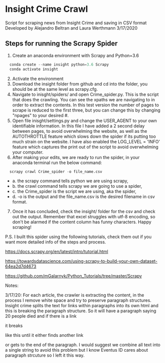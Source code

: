 # Insight Crime Crawl
Script for scraping news from Insight Crime and saving in CSV format
Developed by Alejandro Beltran and Laura Werthmann
3/17/2020

## Steps for running the Scrapy Spider

1. Create an anaconda environment with Scrapy and Python=3.6
```python
  conda create --name insight python=3.6 Scrapy
  conda activate insight
  ```
2. Activate the environment
3. Download the insight folder from github and cd into the folder, you should be at the same level as scrapy.cfg.
4. Navigate to inisght/spiders/ and open Crime_spider.py. This is the script that does the crawling. You can see the xpaths we are navigating to in order to extract the contents. In this test version the number of pages to scrape is reduced to the first three, but you can change this by changing "npages" to your desired #.
5. Open file inisght/settings.py and change the USER_AGENT to your own identifiable information. In this file I have added a 2 second delay between pages, to avoid overwhelming the website, as well as the AUTOTHROTTLE feature which slows down the spider if its putting too much strain on the website. I have also enabled the LOG_LEVEL = 'INFO' feature which captures the print out of the script to avoid overwhelming your computer.
6. After making your edits, we are ready to run the spider, in your anaconda terminal run the below command:
```python
  scrapy crawl Crime_spider -o file_name.csv
```
- a. the scrapy command tells python we are using scrapy,
- b. the crawl command tells scrapy we are going to use a spider,
- c. the Crime_spider is the script we are using, aka the spider,
- d. -o is the output and the file_name.csv is the desired filename in csv format.

7. Once it has concluded, check the insight/ folder for the csv and check out the output. Remember that excel struggles with utf-8 encoding, so don't be alarmed if the content column has funny characters.
Happy scraping!

P.S. I built this spider using the following tutorials, check them out if you want more detailed info of the steps and process.

https://docs.scrapy.org/en/latest/intro/tutorial.html

https://towardsdatascience.com/using-scrapy-to-build-your-own-dataset-64ea2d7d4673

https://github.com/mGalarnyk/Python_Tutorials/tree/master/Scrapy


Notes:

3/17/20: For each article, the crawler is extracting the content, in the process I remove white space and try to preserve paragraph structures. Insight crime splits the text for links within paragraphs
into its own html and this is breaking the paragraph structure. So it will have a paragraph saying 20 people died and if there is a link

it breaks

like this until it either finds another link

or gets to the end of the paragraph. I would suggest we combine all text into a single string to avoid this problem but I know Eventus ID cares about paragraph strcuture so I left it this way.

